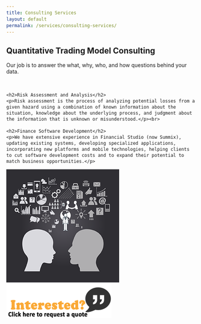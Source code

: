 ```yaml
---
title: Consulting Services
layout: default
permalink: /services/consulting-services/
---
```


<div class="about-content-container">	
	<h2>Quantitative Trading Model Consulting</h2>
	<p>Our job is to answer the what, why, who, and how questions behind your data.</p><br>

	<h2>Risk Assessment and Analysis</h2>
	<p>Risk assessment is the process of analyzing potential losses from a given hazard using a combination of known information about the situation, knowledge about the underlying process, and judgment about the information that is unknown or misunderstood.</p><br>

	<h2>Finance Software Development</h2>
	<p>We have extensive experience in Financial Studio (now Summix), updating existing systems, developing specialized applications, incorporating new platforms and mobile technologies, helping clients to cut software development costs and to expand their potential to match business opportunities.</p>

</div>

<div class="rightcolumn">
	<div class"right-column-container">    
		<img src="/img/IMG6_CONSULTING SERVICES-05 thumb.png" class="sidebar">
	</div>
</div>
<div class="requestaquote">
	<a href="/contact"><img src="/img/requestaquote.png"></a>
</div>
